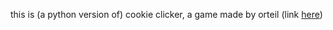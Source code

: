 this is (a python version of) cookie clicker, a game made by orteil (link [here](https://orteil.dashnet.org/cookieclicker))
